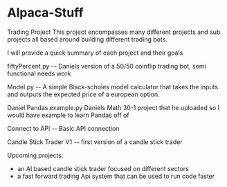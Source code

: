 # Alpaca-Stuff

Trading Project
This project encompasses many different projects and sub projects all based around building different trading bots.

I will provide a quick summary of each project and their goals

fiftyPercent.py -- Daniels version of a 50/50 coinflip trading bot, semi functional needs work

Model.py -- A simple Black-scholes model calculator that takes the inputs and outputs the expected price of a european option.

Daniel Pandas example.py Daniels Math 30-1 project that he uploaded so I would have example to learn Pandas off of

Connect to APi -- Basic API connection

Candle Stick Trader V1 -- first version of a candle stick trader

Upcoming projects:
- an AI based candle stick trader focused on different sectors
- a fast forward trading Api system that can be used to run code faster
